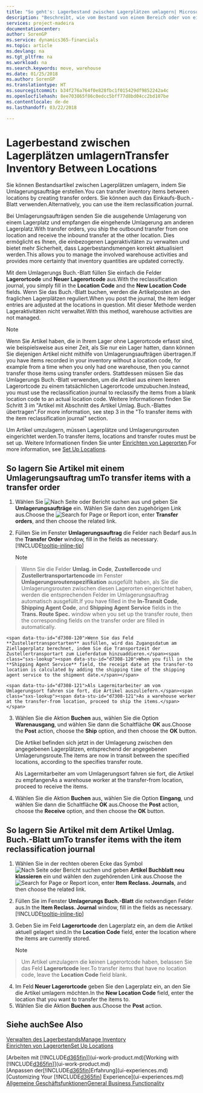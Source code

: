 ```yaml
---
title: "So geht's: Lagerbestand zwischen Lagerplätzen umlagern| Microsoft Docs"
description: "Beschreibt, wie vom Bestand von einem Bereich oder von einem Lager an einen anderen Ort umgebucht wird, entweder mit dem Umlagerungs Buch.-Blatt mit oder den Umlagerungsaufträgen."
services: project-madeira
documentationcenter: 
author: SorenGP
ms.service: dynamics365-financials
ms.topic: article
ms.devlang: na
ms.tgt_pltfrm: na
ms.workload: na
ms.search.keywords: move, warehouse
ms.date: 01/25/2018
ms.author: SorenGP
ms.translationtype: HT
ms.sourcegitcommit: b34f276a764f0e828fbc1f015429df9852242a4c
ms.openlocfilehash: 8ee703865f86c0edcc5bff77d8bd04cc2bd107be
ms.contentlocale: de-de
ms.lasthandoff: 03/22/2018

---
```

# <a name="transfer-inventory-between-locations"></a><span data-ttu-id="d7308-103">Lagerbestand zwischen Lagerplätzen umlagern</span><span class="sxs-lookup"><span data-stu-id="d7308-103">Transfer Inventory Between Locations</span></span>
<span data-ttu-id="d7308-104">Sie können Bestandsartikel zwischen Lagerplätzen umlagern, indem Sie Umlagerungsaufträge erstellen.</span><span class="sxs-lookup"><span data-stu-id="d7308-104">You can transfer inventory items between locations by creating transfer orders.</span></span> <span data-ttu-id="d7308-105">Sie können auch das Einkaufs-Buch.-Blatt verwenden.</span><span class="sxs-lookup"><span data-stu-id="d7308-105">Alternatively, you can use the item reclassification journal.</span></span>

<span data-ttu-id="d7308-106">Bei Umlagerungsaufträgen senden Sie die ausgehende Umlagerung von einem Lagerplatz und empfangen die eingehende Umlagerung am anderen Lagerplatz.</span><span class="sxs-lookup"><span data-stu-id="d7308-106">With transfer orders, you ship the outbound transfer from one location and receive the inbound transfer at the other location.</span></span> <span data-ttu-id="d7308-107">Dies ermöglicht es Ihnen, die einbezogenen Lageraktivitäten zu verwalten und bietet mehr Sicherheit, dass Lagerbestandsmengen korrekt aktualisiert werden.</span><span class="sxs-lookup"><span data-stu-id="d7308-107">This allows you to manage the involved warehouse activities and provides more certainty that inventory quantities are updated correctly.</span></span>

<span data-ttu-id="d7308-108">Mit dem Umlagerungs Buch.-Blatt füllen Sie einfach die Felder **Lagerortcode** und **Neuer Lagerortcode** aus.</span><span class="sxs-lookup"><span data-stu-id="d7308-108">With the reclassification journal, you simply fill in the **Location Code** and the **New Location Code** fields.</span></span> <span data-ttu-id="d7308-109">Wenn Sie das Buch.-Blatt buchen, werden die Artikelposten an den fraglichen Lagerplätzen reguliert.</span><span class="sxs-lookup"><span data-stu-id="d7308-109">When you post the journal, the item ledger entries are adjusted at the locations in question.</span></span> <span data-ttu-id="d7308-110">Mit dieser Methode werden Lageraktivitäten nicht verwaltet.</span><span class="sxs-lookup"><span data-stu-id="d7308-110">With this method, warehouse activities are not managed.</span></span>

> [!NOTE]  
>   <span data-ttu-id="d7308-111">Wenn Sie Artikel haben, die in Ihrem Lager ohne Lagerortcode erfasst sind, wie beispielsweise aus einer Zeit, als Sie nur ein Lager hatten, dann können Sie diejenigen Artikel nicht mithilfe von Umlagerungsaufträgen übertragen.</span><span class="sxs-lookup"><span data-stu-id="d7308-111">If you have items recorded in your inventory without a location code, for example from a time when you only had one warehouse, then you cannot transfer those items using transfer orders.</span></span> <span data-ttu-id="d7308-112">Stattdessen müssen Sie das Umlagerungs Buch.-Blatt verwenden, um die Artikel aus einem leeren Lagerortcode zu einem tatsächlichen Lagerortcode umzubuchen.</span><span class="sxs-lookup"><span data-stu-id="d7308-112">Instead, you must use the reclassification journal to reclassify the items from a blank location code to an actual location code.</span></span>  <span data-ttu-id="d7308-113">Weitere Informationen finden Sie Schritt 3 im "Artikel mit Abschnitt des Artikel Umlag. Buch.-Blattes übertragen".</span><span class="sxs-lookup"><span data-stu-id="d7308-113">For more information, see step 3 in the "To transfer items with the item reclassification journal" section.</span></span>

<span data-ttu-id="d7308-114">Um Artikel umzulagern, müssen Lagerplätze und Umlagerungsrouten eingerichtet werden.</span><span class="sxs-lookup"><span data-stu-id="d7308-114">To transfer items, locations and transfer routes must be set up.</span></span> <span data-ttu-id="d7308-115">Weitere Informationen finden Sie unter [Einrichten von Lagerorten](inventory-how-setup-locations.md).</span><span class="sxs-lookup"><span data-stu-id="d7308-115">For more information, see [Set Up Locations](inventory-how-setup-locations.md).</span></span>

## <a name="to-transfer-items-with-a-transfer-order"></a><span data-ttu-id="d7308-116">So lagern Sie Artikel mit einem Umlagerungsauftrag um</span><span class="sxs-lookup"><span data-stu-id="d7308-116">To transfer items with a transfer order</span></span>
1. <span data-ttu-id="d7308-117">Wählen Sie ![Nach Seite oder Bericht suchen](media/ui-search/search_small.png "Symbol nach Seite oder Bericht suchen ") aus und geben Sie **Umlagerungsaufträge** ein. Wählen Sie dann den zugehörigen Link aus.</span><span class="sxs-lookup"><span data-stu-id="d7308-117">Choose the ![Search for Page or Report](media/ui-search/search_small.png "Search for Page or Report icon") icon, enter **Transfer orders**, and then choose the related link.</span></span>
2. <span data-ttu-id="d7308-118">Füllen Sie im Fenster **Umlagerungsauftrag** die Felder nach Bedarf aus.</span><span class="sxs-lookup"><span data-stu-id="d7308-118">In the **Transfer Order** window, fill in the fields as necessary.</span></span> [!INCLUDE[tooltip-inline-tip](includes/tooltip-inline-tip_md.md)]

    > [!NOTE]  
>   <span data-ttu-id="d7308-119">Wenn Sie die Felder **Umlag. in Code**, **Zustellercode** und **Zustellertransportartencode** im Fenster **Umlagerungsroutenspezifikation** ausgefüllt haben, als Sie die Umlagerungsrouten zwischen diesen Lagerorten eingerichtet haben, werden die entsprechenden Felder im Umlagerungsauftrag automatisch ausgefüllt.</span><span class="sxs-lookup"><span data-stu-id="d7308-119">If you have filled in the **In-Transit Code**, **Shipping Agent Code**, and **Shipping Agent Service** fields in the **Trans. Route Spec.** window when you set up the transfer route, then the corresponding fields on the transfer order are filled in automatically.</span></span>

    <span data-ttu-id="d7308-120">Wenn Sie das Feld **Zustellertransportarten** ausfüllen, wird das Zugangsdatum am Ziellagerplatz berechnet, indem Sie die Transportzeit der Zustellertransportart zum Lieferdatum hinzuaddieren.</span><span class="sxs-lookup"><span data-stu-id="d7308-120">When you fill in the **Shipping Agent Service** field, the receipt date at the transfer-to location is calculated by adding the shipping time of the shipping agent service to the shipment date.</span></span>

    <span data-ttu-id="d7308-121">Als Lagermitarbeiter am vom Umlagerungsort fahren sie fort, die Artikel auszuliefern.</span><span class="sxs-lookup"><span data-stu-id="d7308-121">As a warehouse worker at the transfer-from location, proceed to ship the items.</span></span>
3. <span data-ttu-id="d7308-122">Wählen Sie die Aktion **Buchen** aus, wählen Sie die Option **Warenausgang**, und wählen Sie dann die Schaltfläche **OK** aus.</span><span class="sxs-lookup"><span data-stu-id="d7308-122">Choose the **Post** action, choose the **Ship** option, and then choose the **OK** button.</span></span>

    <span data-ttu-id="d7308-123">Die Artikel befinden sich jetzt in der Umlagerung zwischen den angegebenen Lagerplätzen, entsprechend der angegebenen Umlagerungsroute.</span><span class="sxs-lookup"><span data-stu-id="d7308-123">The items are now in transit between the specified locations, according to the specifies transfer route.</span></span>

    <span data-ttu-id="d7308-124">Als Lagermitarbeiter am vom Umlagerungsort fahren sie fort, die Artikel zu empfangen</span><span class="sxs-lookup"><span data-stu-id="d7308-124">As a warehouse worker at the transfer-from location, proceed to receive the items.</span></span>
4. <span data-ttu-id="d7308-125">Wählen Sie die Aktion **Buchen** aus, wählen Sie die Option **Eingang**, und wählen Sie dann die Schaltfläche **OK** aus.</span><span class="sxs-lookup"><span data-stu-id="d7308-125">Choose the **Post** action, choose the **Receive** option, and then choose the **OK** button.</span></span>

## <a name="to-transfer-items-with-the-item-reclassification-journal"></a><span data-ttu-id="d7308-126">So lagern Sie Artikel mit dem Artikel Umlag. Buch.-Blatt um</span><span class="sxs-lookup"><span data-stu-id="d7308-126">To transfer items with the item reclassification journal</span></span>
1. <span data-ttu-id="d7308-127">Wählen Sie in der rechten oberen Ecke das Symbol ![Nach Seite oder Bericht suchen](media/ui-search/search_small.png "Nach Seite oder Bericht suchen") und geben **Artikel Buchblatt neu klassieren** ein und wählen den zugehörenden Link aus.</span><span class="sxs-lookup"><span data-stu-id="d7308-127">Choose the ![Search for Page or Report](media/ui-search/search_small.png "Search for Page or Report icon") icon, enter **Item Reclass. Journals**, and then choose the related link.</span></span>
2. <span data-ttu-id="d7308-128">Füllen Sie im Fenster **Umlagerungs Buch.-Blatt** die notwendigen Felder aus.</span><span class="sxs-lookup"><span data-stu-id="d7308-128">In the **Item Reclass. Journal** window, fill in the fields as necessary.</span></span> [!INCLUDE[tooltip-inline-tip](includes/tooltip-inline-tip_md.md)]
3. <span data-ttu-id="d7308-129">Geben Sie im Feld **Lagerortcode** den Lagerplatz ein, an dem die Artikel aktuell gelagert sind.</span><span class="sxs-lookup"><span data-stu-id="d7308-129">In the **Location Code** field, enter the location where the items are currently stored.</span></span>

    > [!NOTE]  
>   <span data-ttu-id="d7308-130">Um Artikel umzulagern die keinen Lagerortcode haben, belassen Sie das Feld **Lagerortcode** leer.</span><span class="sxs-lookup"><span data-stu-id="d7308-130">To transfer items that have no location code, leave the **Location Code** field blank.</span></span>
4. <span data-ttu-id="d7308-131">Im Feld **Neuer Lagerortcode** geben Sie den Lagerplatz ein, an den Sie die Artikel umlagern möchten.</span><span class="sxs-lookup"><span data-stu-id="d7308-131">In the **New Location Code** field, enter the location that you want to transfer the items to.</span></span>
5. <span data-ttu-id="d7308-132">Wählen Sie die Aktion **Buchen** aus.</span><span class="sxs-lookup"><span data-stu-id="d7308-132">Choose the **Post** action.</span></span>

## <a name="see-also"></a><span data-ttu-id="d7308-133">Siehe auch</span><span class="sxs-lookup"><span data-stu-id="d7308-133">See Also</span></span>
[<span data-ttu-id="d7308-134">Verwalten des Lagerbestands</span><span class="sxs-lookup"><span data-stu-id="d7308-134">Manage Inventory</span></span>](inventory-manage-inventory.md)  
[<span data-ttu-id="d7308-135">Einrichten von Lagerorten</span><span class="sxs-lookup"><span data-stu-id="d7308-135">Set Up Locations</span></span>](inventory-how-setup-locations.md)  

<span data-ttu-id="d7308-136">[Arbeiten mit [!INCLUDE[d365fin](includes/d365fin_md.md)]](ui-work-product.md)</span><span class="sxs-lookup"><span data-stu-id="d7308-136">[Working with [!INCLUDE[d365fin](includes/d365fin_md.md)]](ui-work-product.md)</span></span>  
<span data-ttu-id="d7308-137">[Anpassen der[!INCLUDE[d365fin](includes/d365fin_md.md)]Erfahrung](ui-experiences.md)</span><span class="sxs-lookup"><span data-stu-id="d7308-137">[Customizing Your [!INCLUDE[d365fin](includes/d365fin_md.md)] Experience](ui-experiences.md)</span></span>  
[<span data-ttu-id="d7308-138">Allgemeine Geschäftsfunktionen</span><span class="sxs-lookup"><span data-stu-id="d7308-138">General Business Functionality</span></span>](ui-across-business-areas.md)


